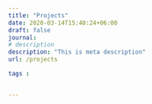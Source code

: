 ```yaml
---
title: "Projects"
date: 2020-03-14T15:40:24+06:00
draft: false
journal:
# description
description: "This is meta description"
url: /projects

tags :


---
```

